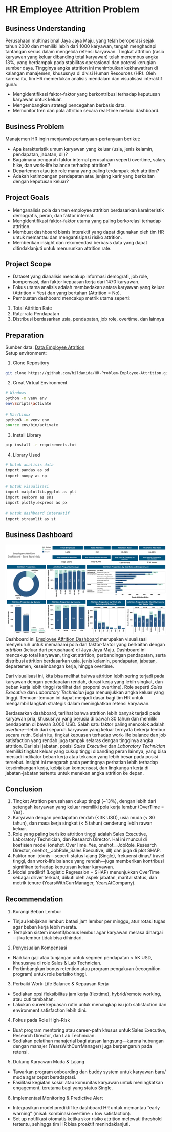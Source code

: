 # HR Employee Attrition Problem

## Business Understanding
Perusahaan multinasional Jaya Jaya Maju, yang telah beroperasi sejak tahun 2000 dan memiliki lebih dari 1000 karyawan, tengah menghadapi tantangan serius dalam mengelola retensi karyawan. Tingkat attrition (rasio karyawan yang keluar dibanding total karyawan) telah menembus angka 13%, yang berdampak pada stabilitas operasional dan potensi kerugian sumber daya. Tingginya angka attrition ini menimbulkan kekhawatiran di kalangan manajemen, khususnya di divisi Human Resources (HR). Oleh karena itu, tim HR memerlukan analisis mendalam dan visualisasi interaktif guna:
- Mengidentifikasi faktor-faktor yang berkontribusi terhadap keputusan karyawan untuk keluar.
- Mengembangkan strategi pencegahan berbasis data.
- Memonitor tren dan pola attrition secara real-time melalui dashboard.

## Business Problem
Manajemen HR ingin menjawab pertanyaan-pertanyaan berikut:
- Apa karakteristik umum karyawan yang keluar (usia, jenis kelamin, pendapatan, jabatan, dll)?
- Bagaimana pengaruh faktor internal perusahaan seperti overtime, salary hike, dan work-life balance terhadap attrition?
- Departemen atau job role mana yang paling terdampak oleh attrition?
- Adakah ketimpangan pendapatan atau jenjang karir yang berkaitan dengan keputusan keluar?

## Project Goals
- Menganalisis pola dan tren employee attrition berdasarkan karakteristik demografis, peran, dan faktor internal.
- Mengidentifikasi faktor-faktor utama yang paling berkorelasi terhadap attrition.
- Membuat dashboard bisnis interaktif yang dapat digunakan oleh tim HR untuk memantau dan mengantisipasi risiko attrition.
- Memberikan insight dan rekomendasi berbasis data yang dapat ditindaklanjuti untuk menurunkan attrition rate.

## Project Scope
- Dataset yang dianalisis mencakup informasi demografi, job role, kompensasi, dan faktor kepuasan kerja dari 1470 karyawan.
- Fokus utama analisis adalah membedakan antara karyawan yang keluar (Attrition = Yes) dan yang bertahan (Attrition = No).
- Pembuatan dashboard mencakup metrik utama seperti:
1. Total Attrition Rate
2. Rata-rata Pendapatan
3. Distribusi berdasarkan usia, pendapatan, job role, overtime, dan lainnya

## Preparation
Sumber data: [Data Employee Attrition](https://github.com/dicodingacademy/dicoding_dataset/tree/main/employee)<br>
Setup environment:
1. Clone Repository
```bash
git clone https://github.com/hildanida/HR-Problem-Employee-Attrition.git
```
2. Creat Virtual Environment
```bash
# Windows
python -m venv env
env\Scripts\activate

# Mac/Linux
python3 -m venv env
source env/bin/activate
```
3. Install Library
```bash
pip install -r requirements.txt
```
4. Library Used
```bash
# Untuk analisis data
import pandas as pd
import numpy as np

# Untuk visualisasi
import matplotlib.pyplot as plt
import seaborn as sns
import plotly.express as px

# Untuk dashboard interaktif
import streamlit as st
```

## Business Dashboard
![Dashboard Attrition](employee-attrition-dashboard.png)
Dashboard ini [Employee Attrition Dashboard](https://public.tableau.com/views/employee-attrition/Dashboard1?:language=en-US&:sid=&:redirect=auth&:display_count=n&:origin=viz_share_link) merupakan visualisasi menyeluruh untuk memahami pola dan faktor-faktor yang berkaitan dengan *attrition* (keluar dari perusahaan) di Jaya Jaya Maju. Dashboard ini mencakup total karyawan, tingkat attrition, perbandingan pendapatan, serta distribusi attrition berdasarkan usia, jenis kelamin, pendapatan, jabatan, departemen, keseimbangan kerja, hingga overtime.

Dari visualisasi ini, kita bisa melihat bahwa attrition lebih sering terjadi pada karyawan dengan pendapatan rendah, durasi kerja yang lebih singkat, dan beban kerja lebih tinggi (terlihat dari proporsi overtime). Role seperti *Sales Executive* dan *Laboratory Technician* juga menunjukkan angka keluar yang tinggi. Temuan-temuan ini dapat menjadi dasar bagi tim HR untuk mengambil langkah strategis dalam meningkatkan retensi karyawan.

Berdasarkan dashboard, terlihat bahwa attrition lebih banyak terjadi pada karyawan pria, khususnya yang berusia di bawah 30 tahun dan memiliki pendapatan di bawah 3.000 USD. Salah satu faktor paling mencolok adalah *overtime*—lebih dari separuh karyawan yang keluar ternyata bekerja lembur secara rutin. Selain itu, tingkat kepuasan terhadap work-life balance dan job satisfaction yang rendah juga tampak selaras dengan tingginya angka attrition. Dari sisi jabatan, posisi *Sales Executive* dan *Laboratory Technician* memiliki tingkat keluar yang cukup tinggi dibanding peran lainnya, yang bisa menjadi indikator beban kerja atau tekanan yang lebih besar pada posisi tersebut. Insight ini mengarah pada pentingnya perhatian lebih terhadap keseimbangan kerja, kebijakan kompensasi, dan lingkungan kerja di jabatan-jabatan tertentu untuk menekan angka attrition ke depan.

## Conclusion
1. Tingkat Attrition perusahaan cukup tinggi (~13%), dengan lebih dari setengah karyawan yang keluar memiliki pola kerja lembur (OverTime = Yes).
2. Karyawan dengan pendapatan rendah (<3K USD), usia muda (< 30 tahun), dan masa kerja singkat (< 5 tahun) cenderung lebih rawan keluar.
3. Role yang paling berisiko attrition tinggi adalah Sales Executive, Laboratory Technician, dan Research Director. Hal ini muncul di koefisien model (onehot_OverTime_Yes, onehot__JobRole_Research Director, onehot__JobRole_Sales Executive, dll) dan juga di plot SHAP.
4. Faktor non-teknis—seperti status lajang (Single), frekuensi dinas/ travel tinggi, dan work-life balance yang rendah—juga memberikan kontribusi signifikan terhadap keputusan keluar karyawan.
5. Model prediktif (Logistic Regression + SHAP) menunjukkan OverTime sebagai driver terkuat, diikuti oleh aspek jabatan, marital status, dan metrik tenure (YearsWithCurrManager, YearsAtCompany).

## Recommendation
1. Kurangi Beban Lembur
- Tinjau kebijakan lembur: batasi jam lembur per minggu, atur rotasi tugas agar beban kerja lebih merata.
- Terapkan sistem insentif/bonus lembur agar karyawan merasa dihargai—jika lembur tidak bisa dihindari.
2. Penyesuaian Kompensasi
- Naikkan gaji atau tunjangan untuk segmen pendapatan < 5K USD, khususnya di role Sales & Lab Technician.
- Pertimbangkan bonus retention atau program pengakuan (recognition program) untuk role berisiko tinggi.
3. Perbaiki Work-Life Balance & Kepuasan Kerja
- Sediakan opsi fleksibilitas jam kerja (flextime), hybrid/remote working, atau cuti tambahan.
- Lakukan survei kepuasan rutin untuk menangkap isu job satisfaction dan environment satisfaction lebih dini.
4. Fokus pada Role High-Risk
- Buat program mentoring atau career-path khusus untuk Sales Executive, Research Director, dan Lab Technician.
- Sediakan pelatihan manajerial bagi atasan langsung—karena hubungan dengan manajer (YearsWithCurrManager) juga berpengaruh pada retensi.
5. Dukung Karyawan Muda & Lajang
- Tawarkan program onboarding dan buddy system untuk karyawan baru/ muda agar cepat beradaptasi.
- Fasilitasi kegiatan sosial atau komunitas karyawan untuk meningkatkan engagement, terutama bagi yang status Single.
6. Implementasi Monitoring & Predictive Alert
- Integrasikan model prediktif ke dashboard HR untuk memantau “early warning” (misal: kombinasi overtime + low satisfaction).
- Set up notifikasi otomatis ketika skor risiko attrition melewati threshold tertentu, sehingga tim HR bisa proaktif menindaklanjuti.
